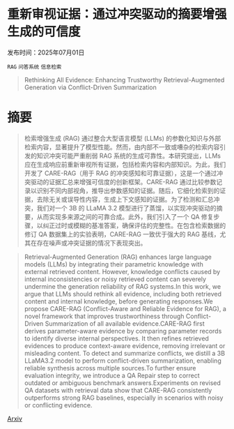 # 重新审视证据：通过冲突驱动的摘要增强生成的可信度

发布时间：2025年07月01日

`RAG` `问答系统` `信息检索`

> Rethinking All Evidence: Enhancing Trustworthy Retrieval-Augmented Generation via Conflict-Driven Summarization

# 摘要

> 检索增强生成 (RAG) 通过整合大型语言模型 (LLMs) 的参数化知识与外部检索内容，显著提升了模型性能。然而，由内部不一致或嘈杂的检索内容引发的知识冲突可能严重削弱 RAG 系统的生成可靠性。本研究提出，LLMs 应在生成响应前重新审视所有证据，包括检索内容和内部知识。为此，我们开发了 CARE-RAG（用于 RAG 的冲突感知和可靠证据），这是一个通过冲突驱动的证据汇总来增强可信度的创新框架。CARE-RAG 通过比较参数记录以识别不同内部视角，推导出参数感知的证据。随后，它细化检索到的证据，去除无关或误导性内容，生成上下文感知的证据。为了检测和汇总冲突，我们对一个 3B 的 LLaMA 3.2 模型进行了蒸馏，以实现冲突驱动的摘要，从而实现多来源之间的可靠合成。此外，我们引入了一个 QA 修复步骤，以纠正过时或模糊的基准答案，确保评估的完整性。在包含检索数据的修订 QA 数据集上的实验表明，CARE-RAG 一致优于强大的 RAG 基线，尤其在存在噪声或冲突证据的情况下表现突出。

> Retrieval-Augmented Generation (RAG) enhances large language models (LLMs) by integrating their parametric knowledge with external retrieved content. However, knowledge conflicts caused by internal inconsistencies or noisy retrieved content can severely undermine the generation reliability of RAG systems.In this work, we argue that LLMs should rethink all evidence, including both retrieved content and internal knowledge, before generating responses.We propose CARE-RAG (Conflict-Aware and Reliable Evidence for RAG), a novel framework that improves trustworthiness through Conflict-Driven Summarization of all available evidence.CARE-RAG first derives parameter-aware evidence by comparing parameter records to identify diverse internal perspectives. It then refines retrieved evidences to produce context-aware evidence, removing irrelevant or misleading content. To detect and summarize conflicts, we distill a 3B LLaMA3.2 model to perform conflict-driven summarization, enabling reliable synthesis across multiple sources.To further ensure evaluation integrity, we introduce a QA Repair step to correct outdated or ambiguous benchmark answers.Experiments on revised QA datasets with retrieval data show that CARE-RAG consistently outperforms strong RAG baselines, especially in scenarios with noisy or conflicting evidence.

[Arxiv](https://arxiv.org/abs/2507.01281)